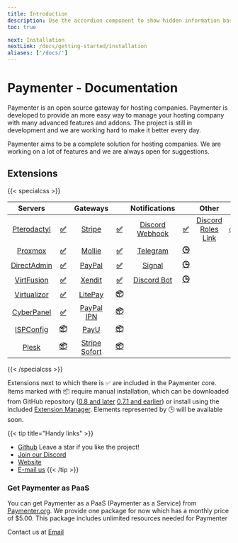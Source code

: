 ```yaml
---
title: Introduction
description: Use the accordion component to show hidden information based on the collapse and expand state of the child elements using data attribute options
toc: true

next: Installation
nextLink: /docs/getting-started/installation
aliases: ['/docs/']
---
```

# Paymenter - Documentation
Paymenter is an open source gateway for hosting companies. Paymenter is developed to provide an more easy way to manage your hosting company with many advanced features and addons. The project is still in development and we are working hard to make it better every day.

Paymenter aims to be a complete solution for hosting companies. We are working on a lot of features and we are always open for suggestions.

## Extensions
{{< specialcss >}}

|                 **Servers**                 |                                          |             **Gateways**              |                                         |           **Notifications**            |                                       | **Other**              |     |
|:-------------------------------------------:|:----------------------------------------:|:-------------------------------------:|:---------------------------------------:|:--------------------------------------:|:-------------------------------------:|:------------------------:|-----|
|   [Pterodactyl](https://pterodactyl.io/)    | **[✅](a "Included in Paymenter core")**  |     [Stripe](https://stripe.com/)     | **[✅](a "Included in Paymenter core")** | [Discord Webhook](https://discord.com) |**[✅](a "Included in Paymenter core")**| [Discord Roles Link](https://discord.com) | **[✅](a "Included in Paymenter core")**     |
|     [Proxmox](https://www.proxmox.com/)     | **[✅](a "Included in Paymenter core")**  |   [Mollie](https://www.mollie.com/)   | **[✅](a "Included in Paymenter core")** |    [Telegram](https://telegram.org)    |      **[🕒](## "Coming soon")**       |                        |     |
| [DirectAdmin](https://www.directadmin.com/) | **[✅](a "Included in Paymenter core")**  |   [PayPal](https://www.paypal.com/)   | **[✅](a "Included in Paymenter core")** |     [Signal](https://signal.org/)      |      **[🕒](## "Coming soon")**       |                        |     |
|    [VirtFusion](https://virtfusion.com/)    | **[✅](a "Included in Paymenter core")**  |   [Xendit](https://www.xendit.co/)    | **[✅](a "Included in Paymenter core")** |   [Discord Bot](https://discord.com)   |      **[🕒](## "Coming soon")**       |                        |     |
| [Virtualizor](https://www.virtualizor.com/) | **[✅](a "Included in Paymenter core")**  |    [LitePay](https://litepay.ch/)     |   **[📦](## "Installation required")**   |                                        |                                       |                        |     |
|    [CyberPanel](https://cyberpanel.net/)    | **[✅](a "Included in Paymenter core")**  | [PayPal IPN](https://www.paypal.com/) |   **[📦](## "Installation required")**   |                                        |                                       |                        |     |
|   [ISPConfig](https://www.ispconfig.org/)   |   **[📦](## "Installation required")**    |       [PayU](https://payu.com)        |   **[📦](## "Installation required")**   |                                        |                                       |                        |     |
|       [Plesk](https://www.plesk.com/)       |   **[📦](## "Installation required")**    |  [Stripe Sofort](https://stripe.com)  |   **[📦](## "Installation required")**   |                                        |                                       |                        |     |

{{< /specialcss >}}

Extensions next to which there is ✅ are included in the Paymenter core. Items marked with 📦 require manual installation, which can be downloaded from GitHub repository ([0.8 and later](https://github.com/Paymenter/Extensions/tree/v0.8/) [0.7.1 and earlier](https://github.com/Paymenter/Extensions/tree/main)) or install using the included [Extension Manager](../extensions). Elements represented by 🕒 will be available soon.

{{< tip title="Handy links" >}}
* [Github](https://github.com/Paymenter) Leave a star if you like the project!
* [Join our Discord](https://discord.gg/v42TvwT58H)
* [Website](https://paymenter.org/)
* [E-mail us](mailto:hello@paymenter.org)
{{< /tip >}}


### Get Paymenter as PaaS
You can get Paymenter as a PaaS (Paymenter as a Service) from [Paymenter.org](https://paymenter.org/). We provide one package for now which has a monthly price of $5.00. This package includes unlimited resources needed for Paymenter

Contact us at [Email](mailto:corwin@paymenter.org?subject=Paymenter%20PaaS&body=Hello%20Corwin%2C%0A%0AI%20would%20like%20to%20get%20Paymenter%20as%20a%20PaaS.%0A%0AMy%20URL%20is%3A%20https%3A%2F%2Fexample.com%0A%0ARegards%2C)
